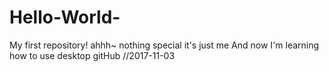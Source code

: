 # Hello-World-
My first repository!
ahhh~
nothing special
it's just me
And now I'm learning how to use desktop gitHub  //2017-11-03
